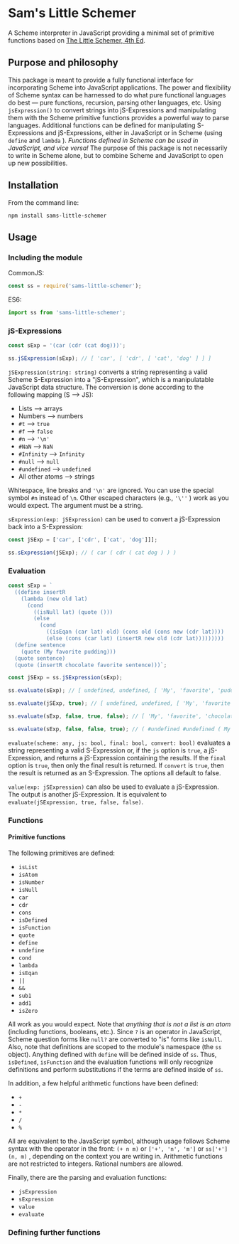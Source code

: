 # Sam's Little Schemer
A Scheme interpreter in JavaScript providing a minimal set of primitive functions based on [The Little Schemer, 4th Ed](https://mitpress.mit.edu/books/little-schemer).

## Purpose and philosophy
This package is meant to provide a fully functional interface for incorporating Scheme into JavaScript applications. The power and flexibility of Scheme syntax can be harnessed to do what pure functional languages do best &mdash; pure functions, recursion, parsing other languages, etc. Using `jsExpression()` to convert strings into jS-Expressions and manipulating them with the Scheme primitive functions provides a powerful way to parse languages. Additional functions can be defined for manipulating S-Expressions and jS-Expressions, either in JavaScript or in Scheme (using `define` and `lambda` ). *Functions defined in Scheme can be used in JavaScript, and vice versa!* The purpose of this package is not necessarily to write in Scheme alone, but to combine Scheme and JavaScript to open up new possibilities. 

## Installation
From the command line:
``` 
npm install sams-little-schemer
```

## Usage
### Including the module
CommonJS:
``` js
const ss = require('sams-little-schemer');
```
ES6:
``` js
import ss from 'sams-little-schemer';
```
### jS-Expressions

``` js
const sExp = '(car (cdr (cat dog)))';

ss.jSExpression(sExp); // [ 'car', [ 'cdr', [ 'cat', 'dog' ] ] ]
```

`jSExpression(string: string)` converts a string representing a valid Scheme S-Expression into a "jS-Expression", which is a manipulatable JavaScript data structure. The conversion is done according to the following mapping (S --> JS):

- Lists --> arrays
- Numbers --> numbers
- `#t` --> `true`
- `#f` --> `false`
- `#n` --> `'\n'`
- `#NaN` --> `NaN`
- `#Infinity` --> `Infinity`
- `#null` --> `null`
- `#undefined` --> `undefined`
- All other atoms --> strings

 Whitespace, line breaks and `'\n'` are ignored. You can use the special symbol `#n` instead of `\n`. Other escaped characters (e.g., `'\''` ) work as you would expect. The argument must be a string. 

`sExpression(exp: jSExpression)` can be used to convert a jS-Expression back into a S-Expression:
```js
const jSExp = ['car', ['cdr', ['cat', 'dog']]];

ss.sExpression(jSExp); // ( car ( cdr ( cat dog ) ) )
```

### Evaluation
```js
const sExp = `
  ((define insertR
    (lambda (new old lat)
      (cond 
        ((isNull lat) (quote ()))
        (else
          (cond 
            ((isEqan (car lat) old) (cons old (cons new (cdr lat))))
            (else (cons (car lat) (insertR new old (cdr lat)))))))))
  (define sentence
    (quote (My favorite pudding)))
  (quote sentence)
  (quote (insertR chocolate favorite sentence)))`;

const jSExp = ss.jSExpression(sExp);

ss.evaluate(sExp); // [ undefined, undefined, [ 'My', 'favorite', 'pudding' ], [ 'My', 'favorite', 'chocolate', 'pudding' ] ]

ss.evaluate(jSExp, true); // [ undefined, undefined, [ 'My', 'favorite', 'pudding' ], [ 'My', 'favorite', 'chocolate', 'pudding' ] ]

ss.evaluate(sExp, false, true, false); // [ 'My', 'favorite', 'chocolate', 'pudding' ]

ss.evaluate(sExp, false, false, true); // ( #undefined #undefined ( My favorite pudding ) ( My favorite chocolate pudding ) )
```

`evaluate(scheme: any, js: bool, final: bool, convert: bool)` evaluates a string representing a valid S-Expression or, if the `js` option is `true`, a jS-Expression, and returns a jS-Expression containing the results. If the `final` option is `true`, then only the final result is returned. If `convert` is `true`, then the result is returned as an S-Expression. The options all default to false.

`value(exp: jSExpression)` can also be used to evaluate a jS-Expression. The output is another jS-Expression. It is equivalent to `evaluate(jSExpression, true, false, false)`.

### Functions

#### Primitive functions

The following primitives are defined:

- `isList`
- `isAtom`
- `isNumber`
- `isNull`
- `car`
- `cdr`
- `cons`
- `isDefined`
- `isFunction`
- `quote`
- `define`
- `undefine`
- `cond`
- `lambda`
- `isEqan`
- `||`
- `&&`
- `sub1`
- `add1`
- `isZero`

All work as you would expect. Note that *anything that is not a list is an atom* (including functions, booleans, etc.). Since `?` is an operator in JavaScript, Scheme question forms like `null?` are converted to "is" forms like `isNull`. Also, note that definitions are scoped to the module's namespace (the `ss` object). Anything defined with `define` will be defined inside of `ss`. Thus, `isDefined`, `isFunction` and the evaluation functions will only recognize definitions and perform substitutions if the terms are defined inside of `ss`.  

In addition, a few helpful arithmetic functions have been defined:

- `+`
- `-`
- `*`
- `/`
- `%`

All are equivalent to the JavaScript symbol, although usage follows Scheme syntax with the operator in the front: `(+ n m)` or `['+', 'n', 'm']` or `ss['+'](n, m)` , depending on the context you are writing in. Arithmetic functions are not restricted to integers. Rational numbers are allowed.

Finally, there are the parsing and evaluation functions:

- `jsExpression`
- `sExpression`
- `value`
- `evaluate`

### Defining further functions
